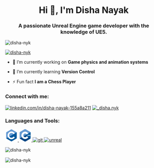 <h1 align="center">Hi 👋, I'm Disha Nayak</h1>
<h3 align="center">A passionate Unreal Engine game developer with the knowledge of UE5.</h3>

<p align="left"> <img src="https://komarev.com/ghpvc/?username=disha-nyk&label=Profile%20views&color=0e75b6&style=flat" alt="disha-nyk" /> </p>

<p align="left"> <a href="https://github.com/ryo-ma/github-profile-trophy"><img src="https://github-profile-trophy.vercel.app/?username=disha-nyk" alt="disha-nyk" /></a> </p>

- 🔭 I’m currently working on **Game physics and animation systems**

- 🌱 I’m currently learning **Version Control**

- ⚡ Fun fact **I am a Chess Player**

<h3 align="left">Connect with me:</h3>
<p align="left">
<a href="https://linkedin.com/in/linkedin.com/in/disha-nayak-155a8a211" target="blank"><img align="center" src="https://raw.githubusercontent.com/rahuldkjain/github-profile-readme-generator/master/src/images/icons/Social/linked-in-alt.svg" alt="linkedin.com/in/disha-nayak-155a8a211" height="30" width="40" /></a>
<a href="https://instagram.com/_disha.nyk" target="blank"><img align="center" src="https://raw.githubusercontent.com/rahuldkjain/github-profile-readme-generator/master/src/images/icons/Social/instagram.svg" alt="_disha.nyk" height="30" width="40" /></a>
</p>

<h3 align="left">Languages and Tools:</h3>
<p align="left"> <a href="https://www.cprogramming.com/" target="_blank" rel="noreferrer"> <img src="https://raw.githubusercontent.com/devicons/devicon/master/icons/c/c-original.svg" alt="c" width="40" height="40"/> </a> <a href="https://www.w3schools.com/cpp/" target="_blank" rel="noreferrer"> <img src="https://raw.githubusercontent.com/devicons/devicon/master/icons/cplusplus/cplusplus-original.svg" alt="cplusplus" width="40" height="40"/> </a> <a href="https://git-scm.com/" target="_blank" rel="noreferrer"> <img src="https://www.vectorlogo.zone/logos/git-scm/git-scm-icon.svg" alt="git" width="40" height="40"/> </a> <a href="https://unrealengine.com/" target="_blank" rel="noreferrer"> <img src="https://raw.githubusercontent.com/kenangundogan/fontisto/036b7eca71aab1bef8e6a0518f7329f13ed62f6b/icons/svg/brand/unreal-engine.svg" alt="unreal" width="40" height="40"/> </a> </p>

<p><img align="center" src="https://github-readme-stats.vercel.app/api/top-langs?username=disha-nyk&show_icons=true&locale=en&layout=compact" alt="disha-nyk" /></p>

<p><img align="center" src="https://github-readme-streak-stats.herokuapp.com/?user=disha-nyk&" alt="disha-nyk" /></p>
